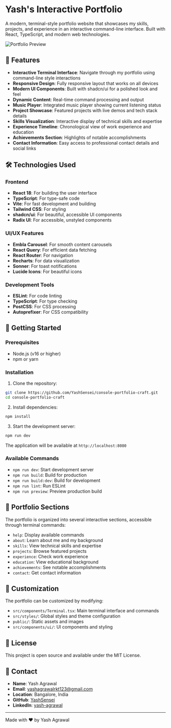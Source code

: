 # Yash's Interactive Portfolio

A modern, terminal-style portfolio website that showcases my skills, projects, and experience in an interactive command-line interface. Built with React, TypeScript, and modern web technologies.

![Portfolio Preview](public/opengraph-image.png)

## 🌟 Features

- **Interactive Terminal Interface**: Navigate through my portfolio using command-line style interactions
- **Responsive Design**: Fully responsive layout that works on all devices
- **Modern UI Components**: Built with shadcn/ui for a polished look and feel
- **Dynamic Content**: Real-time command processing and output
- **Music Player**: Integrated music player showing current listening status
- **Project Showcase**: Featured projects with live demos and tech stack details
- **Skills Visualization**: Interactive display of technical skills and expertise
- **Experience Timeline**: Chronological view of work experience and education
- **Achievements Section**: Highlights of notable accomplishments
- **Contact Information**: Easy access to professional contact details and social links

## 🛠️ Technologies Used

### Frontend
- **React 18**: For building the user interface
- **TypeScript**: For type-safe code
- **Vite**: For fast development and building
- **Tailwind CSS**: For styling
- **shadcn/ui**: For beautiful, accessible UI components
- **Radix UI**: For accessible, unstyled components

### UI/UX Features
- **Embla Carousel**: For smooth content carousels
- **React Query**: For efficient data fetching
- **React Router**: For navigation
- **Recharts**: For data visualization
- **Sonner**: For toast notifications
- **Lucide Icons**: For beautiful icons

### Development Tools
- **ESLint**: For code linting
- **TypeScript**: For type checking
- **PostCSS**: For CSS processing
- **Autoprefixer**: For CSS compatibility

## 🚀 Getting Started

### Prerequisites
- Node.js (v16 or higher)
- npm or yarn

### Installation

1. Clone the repository:
```bash
git clone https://github.com/YashSensei/console-portfolio-craft.git
cd console-portfolio-craft
```

2. Install dependencies:
```bash
npm install
```

3. Start the development server:
```bash
npm run dev
```

The application will be available at `http://localhost:8080`

### Available Commands

- `npm run dev`: Start development server
- `npm run build`: Build for production
- `npm run build:dev`: Build for development
- `npm run lint`: Run ESLint
- `npm run preview`: Preview production build

## 📝 Portfolio Sections

The portfolio is organized into several interactive sections, accessible through terminal commands:

- `help`: Display available commands
- `about`: Learn about me and my background
- `skills`: View technical skills and expertise
- `projects`: Browse featured projects
- `experience`: Check work experience
- `education`: View educational background
- `achievements`: See notable accomplishments
- `contact`: Get contact information

## 🎨 Customization

The portfolio can be customized by modifying:

- `src/components/Terminal.tsx`: Main terminal interface and commands
- `src/styles/`: Global styles and theme configuration
- `public/`: Static assets and images
- `src/components/ui/`: UI components and styling

## 📄 License

This project is open source and available under the MIT License.

## 🤝 Contact

- **Name**: Yash Agrawal
- **Email**: yashagrawalrkt123@gmail.com
- **Location**: Bangalore, India
- **GitHub**: [YashSensei](https://github.com/YashSensei)
- **LinkedIn**: [yash-agrawal](https://www.linkedin.com/in/yash-agrawal-208841307/)

---

Made with ❤️ by Yash Agrawal

